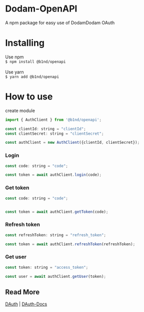 # Dodam-OpenAPI

A npm package for easy use of DodamDodam OAuth

# Installing
Use npm<br/>
`$ npm install @b1nd/openapi`<br/>
<br/>
Use yarn<br/>
`$ yarn add @b1nd/openapi`

# How to use

create module
``` javascript
import { AuthClient } from '@b1nd/openapi';

const clientId: string = "clientId";
const clientSecret: string = "clientSecret";

const authClient = new AuthClient({clientId, clientSecret});
```

### Login
```javascript
const code: string = "code";

const token = await authClient.login(code);
```

### Get token
```javascript
const code: string = "code";


const token = await authClient.getToken(code);
```

### Refresh token
```javascript
const refreshToken: string = "refresh_token";

const token = await authClient.refreshToken(refreshToken);
```

### Get user
```javascript
const token: string = "access_token";

const user = await authClient.getUser(token);
```
## Read More
[DAuth](http://dauth.b1nd.com) | [DAuth-Docs](http://docs.dauth.b1nd.com/)